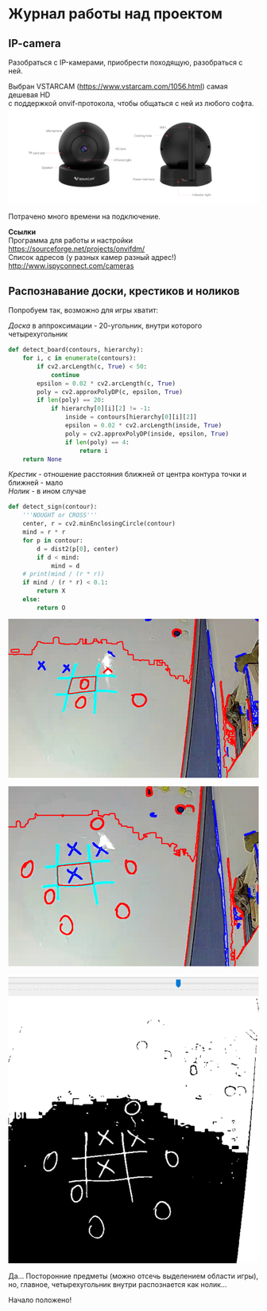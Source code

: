 # Журнал работы над проектом

## IP-camera
Разобраться с IP-камерами, приобрести походящую, разобраться с ней.

Выбран VSTARCAM (https://www.vstarcam.com/1056.html) самая дешевая HD  
c поддержкой onvif-протокола, чтобы общаться с ней из любого софта.
![c43](C43Sy_17.jpg)

Потрачено много времени на подключение.

**Ccылки**   
Программа для работы и настройки   
https://sourceforge.net/projects/onvifdm/  
Список адресов (у разных камер разный адрес!)  
http://www.ispyconnect.com/cameras 


## Распознавание доски, крестиков и ноликов  
Попробуем так, возможно для игры хватит:  

_Доска_ в аппроксимации - 20-угольник, внутри которого четырехугольник
```python   
def detect_board(contours, hierarchy):
    for i, c in enumerate(contours):
        if cv2.arcLength(c, True) < 50:
            continue
        epsilon = 0.02 * cv2.arcLength(c, True)
        poly = cv2.approxPolyDP(c, epsilon, True)
        if len(poly) == 20:
            if hierarchy[0][i][2] != -1:
                inside = contours[hierarchy[0][i][2]]
                epsilon = 0.02 * cv2.arcLength(inside, True)
                poly = cv2.approxPolyDP(inside, epsilon, True)
                if len(poly) == 4:
                    return i
    return None
```
_Крестик_ - отношение расстояния ближней от центра контура точки и ближней - мало  
_Нолик_ - в ином случае 
```python
def detect_sign(contour):
    '''NOUGHT or CROSS'''
    center, r = cv2.minEnclosingCircle(contour)
    mind = r * r
    for p in contour:
        d = dist2(p[0], center)
        if d < mind:
            mind = d
    # print(mind / (r * r))
    if mind / (r * r) < 0.1:
        return X
    else:
        return O
```
![](Image%20725.png)

![](Image%20726.png)

![](Image%20727.png)

Да... Посторонние предметы (можно отсечь выделением области игры), 
но, главное, четырехугольник внутри распознается как нолик...

Начало положено!
